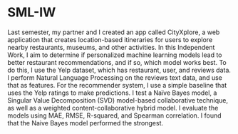 # SML-IW
Last semester, my partner and I created an app called CityXplore, a web application that creates location-based itineraries for users to explore nearby restaurants, museums, and other activities. In this Independent Work, I aim to determine if personalized machine learning models lead to better restaurant recommendations, and if so, which model works best. To do this, I use the Yelp dataset, which has restaurant, user, and reviews data. I perform Natural Language Processing on the reviews text data, and use that as features. For the recommender system, I use a simple baseline that uses the Yelp ratings to make predictions. I test a Naïve Bayes model, a Singular Value Decomposition (SVD) model-based collaborative technique, as well as a weighted content-collaborative hybrid model. I evaluate the models using MAE, RMSE, R-squared, and Spearman correlation. I found that the Naive Bayes model performed the strongest.
